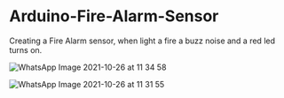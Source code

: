 # Arduino-Fire-Alarm-Sensor
Creating a Fire Alarm sensor, when light a fire a buzz noise and a red led turns on. 

![WhatsApp Image 2021-10-26 at 11 34 58](https://user-images.githubusercontent.com/65344071/138901653-09df8f7a-e955-46d8-a5d8-09e88bcca623.jpeg)

![WhatsApp Image 2021-10-26 at 11 31 55](https://user-images.githubusercontent.com/65344071/138901707-d398ae4e-8cd1-4919-83aa-dc01e5b1083e.jpeg)
